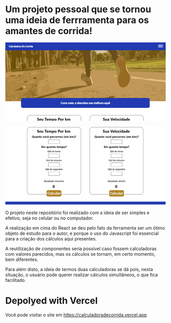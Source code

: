 # Um projeto pessoal que se tornou uma ideia de ferrramenta para os amantes de corrida!

![Sem título](https://github.com/sergioneto12/Pace_Calculator/blob/master/Sem%20t%C3%ADtulo.png)

![Sem Título1](https://github.com/sergioneto12/Pace_Calculator/blob/master/Sem%20t%C3%ADtulo1.png)

O projeto neste repositório foi realizado com a ideia de ser simples e efetivo, seja no celular ou no computador.

A realização em cima do React se deu pelo fato da ferramenta ser um ótimo objeto de estudo para o autor, e porque o uso do Javascript foi essencial para a criação dos cálculos aqui presentes.

A reutilização de componentes seria possível caso fossem calculadoras com valores parecidos, mas os cálculos se tornam, em certo momento, bem diferentes.

Para além disto, a ideia de termos duas calculadoras se dá pois, nesta situação, o usuário pode querer realizar cálculos simultâneos, o que fica facilitado.

# Depolyed with Vercel

Você pode visitar o site em https://calculadoradecorrida.vercel.app
